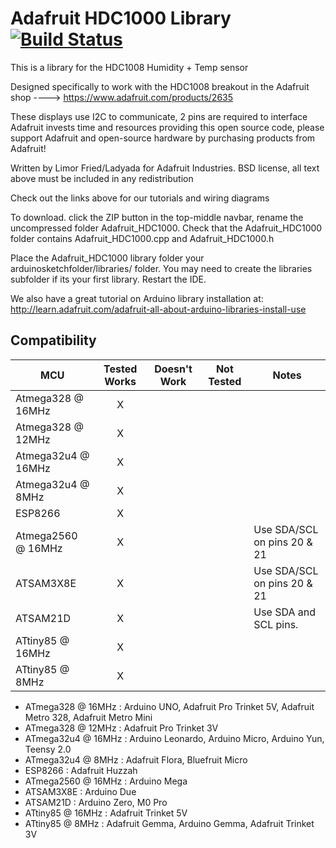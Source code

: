 # Adafruit HDC1000 Library [![Build Status](https://travis-ci.org/adafruit/Adafruit_HDC1000_Library.svg?branch=master)](https://travis-ci.org/adafruit/Adafruit_HDC1000_Library)

This is a library for the HDC1008 Humidity + Temp sensor

Designed specifically to work with the HDC1008 breakout in the Adafruit shop
  ----> https://www.adafruit.com/products/2635

These displays use I2C to communicate, 2 pins are required to interface
Adafruit invests time and resources providing this open source code,
please support Adafruit and open-source hardware by purchasing
products from Adafruit!

Written by Limor Fried/Ladyada for Adafruit Industries.
BSD license, all text above must be included in any redistribution

Check out the links above for our tutorials and wiring diagrams

To download. click the ZIP button in the top-middle navbar,
rename the uncompressed folder Adafruit_HDC1000.
Check that the Adafruit_HDC1000 folder contains Adafruit_HDC1000.cpp and Adafruit_HDC1000.h

Place the Adafruit_HDC1000 library folder your arduinosketchfolder/libraries/ folder.
You may need to create the libraries subfolder if its your first library. Restart the IDE.

We also have a great tutorial on Arduino library installation at:
http://learn.adafruit.com/adafruit-all-about-arduino-libraries-install-use

<!-- START COMPATIBILITY TABLE -->

## Compatibility

MCU               | Tested Works | Doesn't Work | Not Tested  | Notes
----------------- | :----------: | :----------: | :---------: | -----
Atmega328 @ 16MHz |      X       |             |            | 
Atmega328 @ 12MHz |      X       |             |            | 
Atmega32u4 @ 16MHz |      X       |             |            | 
Atmega32u4 @ 8MHz |      X       |             |            | 
ESP8266           |      X       |             |            | 
Atmega2560 @ 16MHz |      X       |             |            | Use SDA/SCL on pins 20 &amp; 21
ATSAM3X8E         |      X       |             |            | Use SDA/SCL on pins 20 &amp; 21
ATSAM21D          |      X       |             |            | Use SDA and SCL pins.
ATtiny85 @ 16MHz  |      X       |             |            | 
ATtiny85 @ 8MHz   |      X       |             |            | 

  * ATmega328 @ 16MHz : Arduino UNO, Adafruit Pro Trinket 5V, Adafruit Metro 328, Adafruit Metro Mini
  * ATmega328 @ 12MHz : Adafruit Pro Trinket 3V
  * ATmega32u4 @ 16MHz : Arduino Leonardo, Arduino Micro, Arduino Yun, Teensy 2.0
  * ATmega32u4 @ 8MHz : Adafruit Flora, Bluefruit Micro
  * ESP8266 : Adafruit Huzzah
  * ATmega2560 @ 16MHz : Arduino Mega
  * ATSAM3X8E : Arduino Due
  * ATSAM21D : Arduino Zero, M0 Pro
  * ATtiny85 @ 16MHz : Adafruit Trinket 5V
  * ATtiny85 @ 8MHz : Adafruit Gemma, Arduino Gemma, Adafruit Trinket 3V

<!-- END COMPATIBILITY TABLE -->
